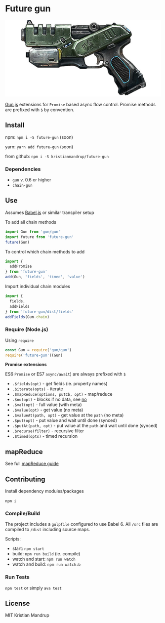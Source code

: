# Future gun

![future-gun](https://github.com/kristianmandrup/future-gun/raw/master/futuregun.png)

[Gun.js](http://gun.js.org/) extensions for `Promise` based async flow control.
Promise methods are prefixed with `$` by convention.

## Install

npm: `npm i -S future-gun` (soon)

yarn: `yarn add future-gun` (soon)

from github: `npm i -S kristianmandrup/future-gun`

### Dependencies

- `gun` v. 0.6 or higher
- `chain-gun`

## Use

Assumes [Babel.js](https://babeljs.io) or similar transpiler setup

To add all chain methods

```js
import Gun from 'gun/gun'
import future from 'future-gun'
future(Gun)
```

To control which chain methods to add

```js
import {
  addPromise
} from 'future-gun'
add(Gun, 'fields', 'timed', 'value')
```

Import individual chain modules

```js
import {
  fields,
  addFields
} from 'future-gun/dist/fields'
addFields(Gun.chain)
```

### Require (Node.js)

Using `require`

```js
const Gun = require('gun/gun')
require('future-gun')(Gun)
```

**Promise extensions**

ES6 `Promise` or ES7 `async/await`) are always prefixed with `$`

- `.$fields(opt)` - get fields (ie. property names)
- `.$iterate(opts)` - iterate
- `.$mapReduce(options, putCb, opt)` - map/reduce
- `.$no(opt)` - blocks if no data, see [no](https://github.com/amark/gun/wiki/Snippets-(v0.3.x)#-no)
- `.$val(opt)` - full value (with meta)
- `.$value(opt)` - get value (no meta)
- `.$valueAt(path, opt)` - get value at the `path` (no meta)
- `.$put(opt)` - put value and wait until done (synced)
- `.$putAt(path, opt)` - put value at the `path` and wait until done (synced)
- `.$recurse(filter)` - recursive filter
- `.$timed(opts)` - timed recursion

## mapReduce

See full [mapReduce guide](https://github.com/kristianmandrup/gun-edge/Map-Reduce.md)

## Contributing

Install dependency modules/packages

`npm i`

### Compile/Build

The project includes a `gulpfile` configured to use Babel 6.
All `/src` files are compiled to `/dist` including source maps.

Scripts:

- start: `npm start`
- build: `npm run build` (ie. compile)
- watch and start: `npm run watch`
- watch and build: `npm run watch:b`

### Run Tests

`npm test` or simply `ava test`

## License

MIT Kristian Mandrup